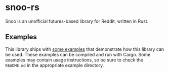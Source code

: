 # snoo-rs

Snoo is an unofficial futures-based library for Reddit, written in Rust. 

## Examples

This library ships with [some examples](examples) that demonstrate how this
library can be used. These examples can be compiled and run with Cargo. Some
examples may contain usage instructions, so be sure to check the `README.md`
in the appropriate example directory.
